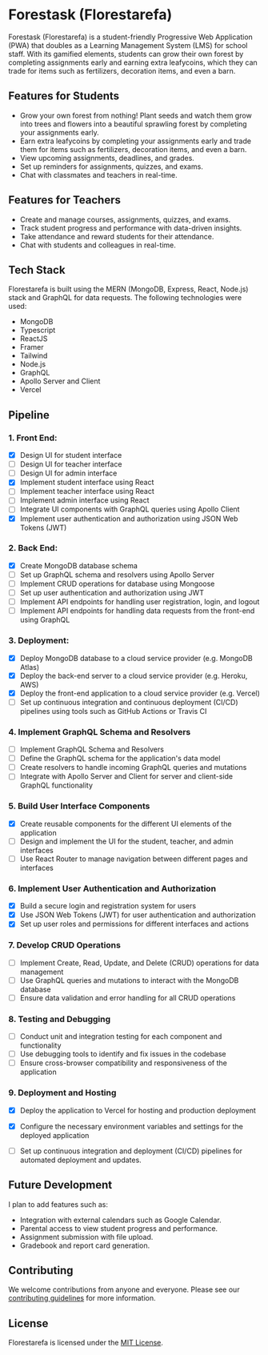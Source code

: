 # Forestask (Florestarefa)

Forestask (Florestarefa) is a student-friendly Progressive Web Application (PWA) that doubles as a Learning Management System (LMS) for school staff. With its gamified elements, students can grow their own forest by completing assignments early and earning extra leafycoins, which they can trade for items such as fertilizers, decoration items, and even a barn.

## Features for Students

- Grow your own forest from nothing! Plant seeds and watch them grow into trees and flowers into a beautiful sprawling forest by completing your assignments early.
- Earn extra leafycoins by completing your assignments early and trade them for items such as fertilizers, decoration items, and even a barn.
- View upcoming assignments, deadlines, and grades.
- Set up reminders for assignments, quizzes, and exams.
- Chat with classmates and teachers in real-time.

## Features for Teachers

- Create and manage courses, assignments, quizzes, and exams.
- Track student progress and performance with data-driven insights.
- Take attendance and reward students for their attendance.
- Chat with students and colleagues in real-time.

## Tech Stack

Florestarefa is built using the MERN (MongoDB, Express, React, Node.js) stack and GraphQL for data requests. The following technologies were used:

- MongoDB
- Typescript
- ReactJS
- Framer
- Tailwind
- Node.js
- GraphQL
- Apollo Server and Client
- Vercel

## Pipeline
### 1. Front End:

- [x] Design UI for student interface
- [ ] Design UI for teacher interface
- [ ] Design UI for admin interface
- [x] Implement student interface using React
- [ ] Implement teacher interface using React
- [ ] Implement admin interface using React
- [ ] Integrate UI components with GraphQL queries using Apollo Client
- [x] Implement user authentication and authorization using JSON Web Tokens (JWT)

### 2. Back End:

- [x] Create MongoDB database schema
- [ ] Set up GraphQL schema and resolvers using Apollo Server
- [ ] Implement CRUD operations for database using Mongoose
- [ ] Set up user authentication and authorization using JWT
- [ ] Implement API endpoints for handling user registration, login, and logout
- [ ] Implement API endpoints for handling data requests from the front-end using GraphQL

### 3. Deployment:

- [x] Deploy MongoDB database to a cloud service provider (e.g. MongoDB Atlas)
- [x] Deploy the back-end server to a cloud service provider (e.g. Heroku, AWS)
- [x] Deploy the front-end application to a cloud service provider (e.g. Vercel)
- [ ] Set up continuous integration and continuous deployment (CI/CD) pipelines using tools such as GitHub Actions or Travis CI

 ### 4. Implement GraphQL Schema and Resolvers

- [ ] Implement GraphQL Schema and Resolvers
- [ ] Define the GraphQL schema for the application's data model
- [ ] Create resolvers to handle incoming GraphQL queries and mutations
- [ ] Integrate with Apollo Server and Client for server and client-side GraphQL functionality

### 5. Build User Interface Components
- [x] Create reusable components for the different UI elements of the application
- [ ] Design and implement the UI for the student, teacher, and admin interfaces
- [ ] Use React Router to manage navigation between different pages and interfaces

### 6. Implement User Authentication and Authorization
- [x] Build a secure login and registration system for users
- [x] Use JSON Web Tokens (JWT) for user authentication and authorization
- [x] Set up user roles and permissions for different interfaces and actions

### 7. Develop CRUD Operations
- [ ] Implement Create, Read, Update, and Delete (CRUD) operations for data management
- [ ] Use GraphQL queries and mutations to interact with the MongoDB database
- [ ] Ensure data validation and error handling for all CRUD operations

### 8. Testing and Debugging
- [ ] Conduct unit and integration testing for each component and functionality
- [ ] Use debugging tools to identify and fix issues in the codebase
- [ ] Ensure cross-browser compatibility and responsiveness of the application

### 9. Deployment and Hosting
- [x] Deploy the application to Vercel for hosting and production deployment
- [x] Configure the necessary environment variables and settings for the deployed application
- [ ] Set up continuous integration and deployment (CI/CD) pipelines for automated deployment and updates.


## Future Development

I plan to add features such as:

- Integration with external calendars such as Google Calendar.
- Parental access to view student progress and performance.
- Assignment submission with file upload.
- Gradebook and report card generation.

## Contributing

We welcome contributions from anyone and everyone. Please see our [contributing guidelines](CONTRIBUTING.md) for more information.

## License

Florestarefa is licensed under the [MIT License](LICENSE).
